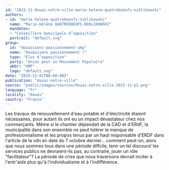 ```yaml
---
id: "2015-11-douai-notre-ville-marie-helene-quatreboeufs-niklikowski"
authors:
- id: "marie-helene-quatreboeufs-niklikowski"
  name: "Marie-Hélène QUATREBOEUFS-NIKLIKOWSKI"
  mandates: 
  - "Conseillère municipale d’opposition"
  portrait: "default.svg"
group:
  id: "douaisiens-passionnement-ump"
  name: "Douaisiens passionnément !"
  type: "Élus d’opposition"
  party: "Union pour un Mouvement Populaire"
  abbr: "UMP"
  logo: "default.svg"
date: "2015-11-01T00:00:00Z"
publication: "douai-notre-ville"
source: "public/images/sources/douai-notre-ville-2015-11-p2.png"
language: "fr"
locality: "Douai"
country: "France"
---
```


Les travaux de renouvellement d'eau potable et d'électricité étaient nécessaires, pour autant ils ont eu un impact dévastateur chez nos commerçants. Même si le chantier dépendait de la CAD et d'ERdF, la municipalité dans son ensemble ne peut tolérer le manque de professionnalisme et les propos tenus par un haut responsable d'ERDF dans l'article de la vdn en date du 7 octobre dernier... comment peut-on, alors que nous sommes tous dans une période diffcile, tenir un tel discours! les services publics ne devraient-ils pas, au contraire,  jouer un rôle "facilitateur"? La période de crise que nous traversons devrait inciter à l'entr'aide plus qu'à l'individualisme et à l'indifférence.
